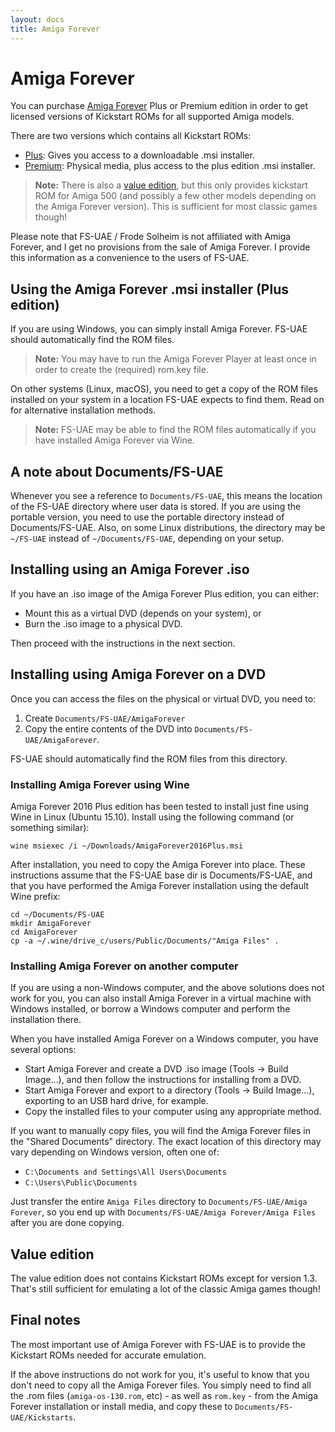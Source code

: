 ```yaml
---
layout: docs
title: Amiga Forever
---
```


# Amiga Forever

You can purchase [Amiga Forever](https://www.amigaforever.com/) Plus or Premium edition in order to get licensed versions of Kickstart ROMs for all supported Amiga models.

There are two versions which contains all Kickstart ROMs:

- [Plus](https://www.amigaforever.com/plus/): Gives you access to a downloadable .msi installer.
- [Premium](https://www.amigaforever.com/premium/): Physical media, plus access to the plus edition .msi installer.

> **Note:** There is also a [value edition](https://www.amigaforever.com/value/), but this only provides kickstart ROM for Amiga 500 (and possibly a few other models depending on the Amiga Forever version). This is sufficient for most classic games though!

Please note that FS-UAE / Frode Solheim is not affiliated with Amiga Forever, and I get no provisions from the sale of Amiga Forever. I provide this information as a convenience to the users of FS-UAE.

## Using the Amiga Forever .msi installer (Plus edition)

If you are using Windows, you can simply install Amiga Forever. FS-UAE should automatically find the ROM files.

> **Note:** You may have to run the Amiga Forever Player at least once in order to create the (required) rom.key file.

On other systems (Linux, macOS), you need to get a copy of the ROM files installed on your system in a location FS-UAE expects to find them. Read on for alternative installation methods.

> **Note:** FS-UAE may be able to find the ROM files automatically if you have installed Amiga Forever via Wine.

## A note about Documents/FS-UAE

Whenever you see a reference to `Documents/FS-UAE`, this means the location of the FS-UAE directory where user data is stored. If you are using the portable version, you need to use the portable directory instead of Documents/FS-UAE. Also, on some Linux distributions, the directory may be `~/FS-UAE` instead of `~/Documents/FS-UAE`, depending on your setup.

## Installing using an Amiga Forever .iso

If you have an .iso image of the Amiga Forever Plus edition, you can either:

- Mount this as a virtual DVD (depends on your system), or
- Burn the .iso image to a physical DVD.

Then proceed with the instructions in the next section.

## Installing using Amiga Forever on a DVD

Once you can access the files on the physical or virtual DVD, you need to:

1. Create `Documents/FS-UAE/AmigaForever`
2. Copy the entire contents of the DVD into `Documents/FS-UAE/AmigaForever`.

FS-UAE should automatically find the ROM files from this directory.

### Installing Amiga Forever using Wine

Amiga Forever 2016 Plus edition has been tested to install just fine using Wine in Linux (Ubuntu 15.10). Install using the following command (or something similar):

    wine msiexec /i ~/Downloads/AmigaForever2016Plus.msi

After installation, you need to copy the Amiga Forever into place. These instructions assume that the FS-UAE base dir is Documents/FS-UAE, and that you have performed the Amiga Forever installation using the default Wine prefix:

    cd ~/Documents/FS-UAE
    mkdir AmigaForever
    cd AmigaForever
    cp -a ~/.wine/drive_c/users/Public/Documents/"Amiga Files" .

### Installing Amiga Forever on another computer

If you are using a non-Windows computer, and the above solutions does not work for you, you can also install Amiga Forever in a virtual machine with Windows installed, or borrow a Windows computer and perform the installation there.

When you have installed Amiga Forever on a Windows computer, you have several options:

- Start Amiga Forever and create a DVD .iso image (Tools -> Build Image...), and then follow the instructions for installing from a DVD.
- Start Amiga Forever and export to a directory (Tools -> Build Image...), exporting to an USB hard drive, for example.
- Copy the installed files to your computer using any appropriate method.

If you want to manually copy files, you will find the Amiga Forever files in the "Shared Documents" directory. The exact location of this directory may vary depending on Windows version, often one of:

- `C:\Documents and Settings\All Users\Documents`
- `C:\Users\Public\Documents`

Just transfer the entire `Amiga Files` directory to `Documents/FS-UAE/Amiga Forever`, so you end up with `Documents/FS-UAE/Amiga Forever/Amiga Files` after you are done copying.

## Value edition

The value edition does not contains Kickstart ROMs except for version 1.3. That's still sufficient for emulating a lot of the classic Amiga games though!

## Final notes

The most important use of Amiga Forever with FS-UAE is to provide the Kickstart ROMs needed for accurate emulation.

If the above instructions do not work for you, it's useful to know that you don't need to copy all the Amiga Forever files. You simply need to find all the .rom files (`amiga-os-130.rom`, etc) - as well as `rom.key` - from the Amiga Forever installation or install media, and copy these to `Documents/FS-UAE/Kickstarts`.
